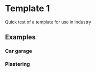 # Template 1

Quick test of a template for use in industry

## Examples

### Car garage

### Plastering

### 
